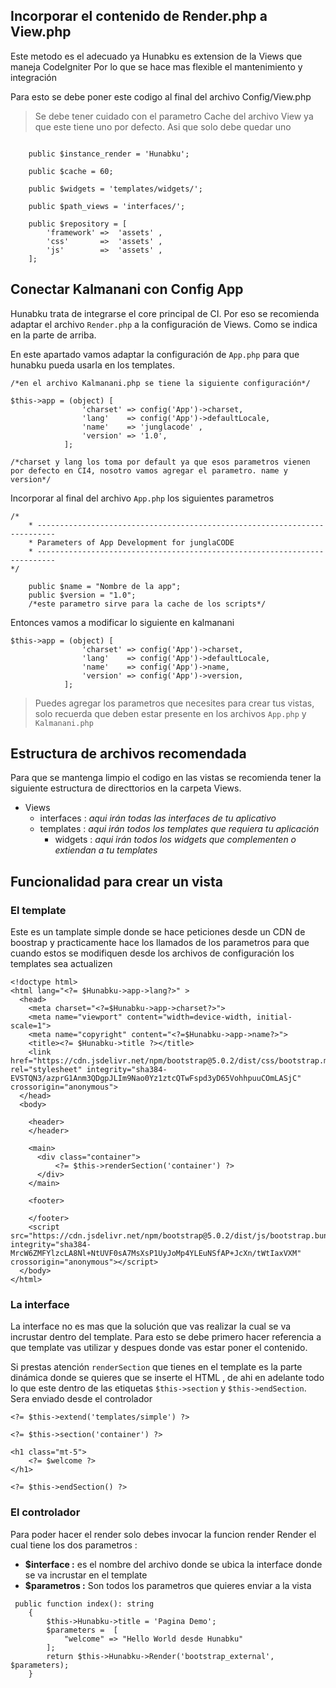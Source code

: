 ## Incorporar el contenido de Render.php a View.php
Este metodo es el adecuado ya Hunabku es extension de la Views que maneja CodeIgniter 
Por lo que se hace mas flexible el mantenimiento y integración

Para esto se debe poner este codigo al final del archivo Config/View.php

> Se debe tener cuidado con el parametro Cache del archivo View ya que este tiene uno por defecto. Asi que solo debe quedar uno

```

    public $instance_render = 'Hunabku';

	public $cache = 60;

	public $widgets = 'templates/widgets/';

	public $path_views = 'interfaces/';
    
	public $repository = [
        'framework'	=>	'assets' ,
        'css'       =>  'assets' ,
        'js'        =>  'assets' ,
    ];
```

## Conectar Kalmanani con Config App

Hunabku trata de integrarse el core principal de CI. Por eso se recomienda adaptar el archivo ```Render.php``` a la configuración de Views. Como se indica en la parte de arriba. 

En este apartado vamos adaptar la configuración de ```App.php``` para que hunabku pueda usarla en los templates.

```
/*en el archivo Kalmanani.php se tiene la siguiente configuración*/

$this->app = (object) [
                'charset' => config('App')->charset,
                'lang'    => config('App')->defaultLocale,
                'name'    => 'junglacode' ,
                'version' => '1.0',
            ]; 

/*charset y lang los toma por default ya que esos parametros vienen por defecto en CI4, nosotro vamos agregar el parametro. name y version*/

```

Incorporar al final del archivo ```App.php```  los siguientes parametros

```
/*
    * --------------------------------------------------------------------------
    * Parameters of App Development for junglaCODE
    * --------------------------------------------------------------------------
*/
        
    public $name = "Nombre de la app";
    public $version = "1.0"; 
	/*este parametro sirve para la cache de los scripts*/

```

Entonces vamos a modificar lo siguiente en kalmanani

```
$this->app = (object) [
                'charset' => config('App')->charset,
                'lang'    => config('App')->defaultLocale,
                'name'    => config('App')->name,
                'version' => config('App')->version,
            ]; 
```

> Puedes agregar los parametros que necesites para crear tus vistas, solo recuerda que deben estar presente en los archivos ```App.php``` y ```Kalmanani.php```

## Estructura de archivos recomendada

Para que se mantenga limpio el codigo en las vistas se recomienda tener la siguiente estructura de directtorios en la carpeta Views.

- Views
    - interfaces : _aqui irán todas las interfaces de tu aplicativo_
    - templates : _aqui irán todos los templates que requiera tu aplicación_
	   - widgets : _aqui irán  todos los widgets que complementen o extiendan a tu templates_


## Funcionalidad para crear un vista

### El template

Este es un tamplate simple donde se hace peticiones desde un CDN de boostrap y practicamente hace los llamados de los parametros para que cuando estos se modifiquen desde los archivos de configuración los templates sea actualizen
```
<!doctype html>
<html lang="<?= $Hunabku->app->lang?>" >
  <head>
    <meta charset="<?=$Hunabku->app->charset?>">
    <meta name="viewport" content="width=device-width, initial-scale=1">
    <meta name="copyright" content="<?=$Hunabku->app->name?>">
    <title><?= $Hunabku->title ?></title>
    <link href="https://cdn.jsdelivr.net/npm/bootstrap@5.0.2/dist/css/bootstrap.min.css" rel="stylesheet" integrity="sha384-EVSTQN3/azprG1Anm3QDgpJLIm9Nao0Yz1ztcQTwFspd3yD65VohhpuuCOmLASjC" crossorigin="anonymous">
  </head>
  <body>
   
    <header>
    </header>

    <main>
      <div class="container">
          <?= $this->renderSection('container') ?>
      </div>
    </main>

    <footer>

    </footer>
    <script src="https://cdn.jsdelivr.net/npm/bootstrap@5.0.2/dist/js/bootstrap.bundle.min.js" integrity="sha384-MrcW6ZMFYlzcLA8Nl+NtUVF0sA7MsXsP1UyJoMp4YLEuNSfAP+JcXn/tWtIaxVXM" crossorigin="anonymous"></script>
  </body>
</html>
```
### La interface 

La interface no es mas que la solución que vas realizar la cual se va incrustar dentro del template. Para esto se debe primero hacer referencia a que template vas utilizar y despues donde vas estar poner el contenido. 

Si prestas atención ```renderSection``` que tienes en el template es la parte dinámica donde se quieres que se inserte el HTML , de ahi en adelante todo lo que este dentro de las etiquetas ``$this->section`` y ```$this->endSection```. Sera enviado desde el controlador

```
<?= $this->extend('templates/simple') ?>

<?= $this->section('container') ?>

<h1 class="mt-5">
    <?= $welcome ?>
</h1>

<?= $this->endSection() ?>  
```
### El controlador

Para poder hacer el render solo debes invocar la funcion render Render el cual tiene los dos parametros :
- **$interface :**  es el nombre del archivo donde se ubica la interface donde se va incrustar en el template
- **$parametros :** Son todos los parametros que quieres enviar a la vista

```
 public function index(): string
    {
        $this->Hunabku->title = 'Pagina Demo';
        $parameters =  [
            "welcome" => "Hello World desde Hunabku"
        ];
        return $this->Hunabku->Render('bootstrap_external', $parameters);
    }
```

